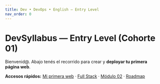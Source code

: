 ```yaml
---
title: Dev • DevOps • English — Entry Level
nav_order: 0
---
```

# DevSyllabus — Entry Level (Cohorte 01)

Bienvenid@. Abajo tenés el recorrido para crear y **deployar tu primera página web**.

**Accesos rápidos:** [Mi primera web](public/) · [Full Stack](collections/_fullstack/00-onboarding.md) · [Módulo 02](modulos/02-dom.html) · [Roadmap](modulos/00-scratch.html)
